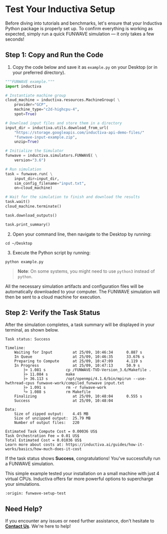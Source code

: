 # Test Your Inductiva Setup
Before diving into tutorials and benchmarks, let's ensure that your Inductiva Python package is properly set up. To confirm everything is working as expected, simply run a quick FUNWAVE simulation — it only takes a few seconds!

## Step 1: Copy and Run the Code

1. Copy the code below and save it as `example.py` on your Desktop (or in your preferred directory).

```python
"""FUNWAVE example."""
import inductiva

# Instantiate machine group
cloud_machine = inductiva.resources.MachineGroup( \
    provider="GCP",
    machine_type="c2d-highcpu-4",
    spot=True)

# Download input files and store them in a directory
input_dir = inductiva.utils.download_from_url(
    "https://storage.googleapis.com/inductiva-api-demo-files/"
    "funwave-input-example.zip",
    unzip=True)

# Initialize the Simulator
funwave = inductiva.simulators.FUNWAVE( \
    version="3.6")

# Run simulation
task = funwave.run( \
    input_dir=input_dir,
    sim_config_filename="input.txt",
    on=cloud_machine)

# Wait for the simulation to finish and download the results
task.wait()
cloud_machine.terminate()

task.download_outputs()

task.print_summary()
```

2. Open your command line, then navigate to the Desktop by running:

```
cd ~/Desktop
```

3. Execute the Python script by running:

```
python example.py
```

> **Note**: On some systems, you might need to use `python3` instead of `python`.

All the necessary simulation artifacts and configuration files will be automatically downloaded to your computer. The FUNWAVE simulation will then be sent to a cloud machine for execution.

## Step 2: Verify the Task Status
After the simulation completes, a task summary will be displayed in your terminal, as shown below. 

```
Task status: Success

Timeline:
	Waiting for Input         at 25/09, 10:46:34      0.887 s
	In Queue                  at 25/09, 10:46:35      33.676 s
	Preparing to Compute      at 25/09, 10:47:09      4.119 s
	In Progress               at 25/09, 10:47:13      50.9 s
		├> 1.081 s         cp /FUNWAVE-TVD-Version_3.6/Makefile .
		├> 11.084 s        make
		├> 36.113 s        /opt/openmpi/4.1.6/bin/mpirun --use-hwthread-cpus funwave-work/compiled_funwave input.txt
		├> 1.091 s         rm -r funwave-work
		└> 1.088 s         rm Makefile
	Finalizing                at 25/09, 10:48:04      0.555 s
	Success                   at 25/09, 10:48:04      

Data:
	Size of zipped output:    4.45 MB
	Size of unzipped output:  25.79 MB
	Number of output files:   220

Estimated Task Compute Cost = 0.00036 US$
Task Orchestration Fee = 0.01 US$
Total Estimated Cost = 0.01036 US$
Learn more about costs at: https://inductiva.ai/guides/how-it-works/basics/how-much-does-it-cost
```

If the task status shows **Success**, congratulations! You've successfully run a FUNWAVE simulation.

This simple example tested your installation on a small machine with just 4 virtual CPUs. Inductiva offers far more powerful options to supercharge your simulations.

```{banner_small}
:origin: funwave-setup-test
```

## Need Help?
If you encounter any issues or need further assistance, don't hesitate to [**Contact Us**](mailto:support@inductiva.ai). We're here to help!







